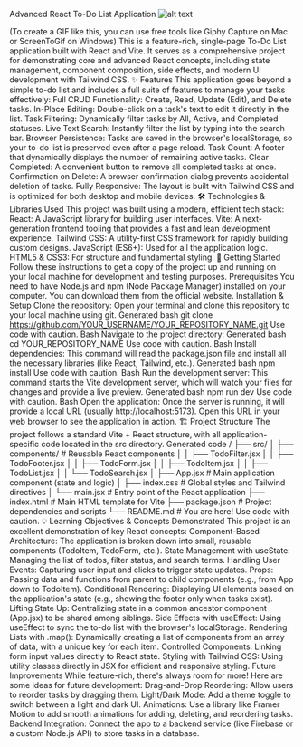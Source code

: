 Advanced React To-Do List Application
![alt text](./demo.gif)

(To create a GIF like this, you can use free tools like Giphy Capture on Mac or ScreenToGif on Windows)
This is a feature-rich, single-page To-Do List application built with React and Vite. It serves as a comprehensive project for demonstrating core and advanced React concepts, including state management, component composition, side effects, and modern UI development with Tailwind CSS.
✨ Features
This application goes beyond a simple to-do list and includes a full suite of features to manage your tasks effectively:
Full CRUD Functionality: Create, Read, Update (Edit), and Delete tasks.
In-Place Editing: Double-click on a task's text to edit it directly in the list.
Task Filtering: Dynamically filter tasks by All, Active, and Completed statuses.
Live Text Search: Instantly filter the list by typing into the search bar.
Browser Persistence: Tasks are saved in the browser's localStorage, so your to-do list is preserved even after a page reload.
Task Count: A footer that dynamically displays the number of remaining active tasks.
Clear Completed: A convenient button to remove all completed tasks at once.
Confirmation on Delete: A browser confirmation dialog prevents accidental deletion of tasks.
Fully Responsive: The layout is built with Tailwind CSS and is optimized for both desktop and mobile devices.
🛠️ Technologies & Libraries Used
This project was built using a modern, efficient tech stack:
React: A JavaScript library for building user interfaces.
Vite: A next-generation frontend tooling that provides a fast and lean development experience.
Tailwind CSS: A utility-first CSS framework for rapidly building custom designs.
JavaScript (ES6+): Used for all the application logic.
HTML5 & CSS3: For structure and fundamental styling.
🚀 Getting Started
Follow these instructions to get a copy of the project up and running on your local machine for development and testing purposes.
Prerequisites
You need to have Node.js and npm (Node Package Manager) installed on your computer. You can download them from the official website.
Installation & Setup
Clone the repository:
Open your terminal and clone this repository to your local machine using git.
Generated bash
git clone https://github.com/YOUR_USERNAME/YOUR_REPOSITORY_NAME.git
Use code with caution.
Bash
Navigate to the project directory:
Generated bash
cd YOUR_REPOSITORY_NAME
Use code with caution.
Bash
Install dependencies:
This command will read the package.json file and install all the necessary libraries (like React, Tailwind, etc.).
Generated bash
npm install
Use code with caution.
Bash
Run the development server:
This command starts the Vite development server, which will watch your files for changes and provide a live preview.
Generated bash
npm run dev
Use code with caution.
Bash
Open the application:
Once the server is running, it will provide a local URL (usually http://localhost:5173). Open this URL in your web browser to see the application in action.
🏗️ Project Structure
The project follows a standard Vite + React structure, with all application-specific code located in the src directory.
Generated code
/
├── src/
│   ├── components/       # Reusable React components
│   │   ├── TodoFilter.jsx
│   │   ├── TodoFooter.jsx
│   │   ├── TodoForm.jsx
│   │   ├── TodoItem.jsx
│   │   ├── TodoList.jsx
│   │   └── TodoSearch.jsx
│   ├── App.jsx             # Main application component (state and logic)
│   ├── index.css           # Global styles and Tailwind directives
│   └── main.jsx            # Entry point of the React application
├── index.html            # Main HTML template for Vite
├── package.json          # Project dependencies and scripts
└── README.md             # You are here!
Use code with caution.
💡 Learning Objectives & Concepts Demonstrated
This project is an excellent demonstration of key React concepts:
Component-Based Architecture: The application is broken down into small, reusable components (TodoItem, TodoForm, etc.).
State Management with useState: Managing the list of todos, filter status, and search terms.
Handling User Events: Capturing user input and clicks to trigger state updates.
Props: Passing data and functions from parent to child components (e.g., from App down to TodoItem).
Conditional Rendering: Displaying UI elements based on the application's state (e.g., showing the footer only when tasks exist).
Lifting State Up: Centralizing state in a common ancestor component (App.jsx) to be shared among siblings.
Side Effects with useEffect: Using useEffect to sync the to-do list with the browser's localStorage.
Rendering Lists with .map(): Dynamically creating a list of components from an array of data, with a unique key for each item.
Controlled Components: Linking form input values directly to React state.
Styling with Tailwind CSS: Using utility classes directly in JSX for efficient and responsive styling.
Future Improvements
While feature-rich, there's always room for more! Here are some ideas for future development:
Drag-and-Drop Reordering: Allow users to reorder tasks by dragging them.
Light/Dark Mode: Add a theme toggle to switch between a light and dark UI.
Animations: Use a library like Framer Motion to add smooth animations for adding, deleting, and reordering tasks.
Backend Integration: Connect the app to a backend service (like Firebase or a custom Node.js API) to store tasks in a database.
